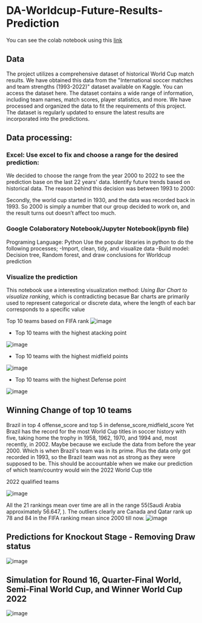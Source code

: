 # DA-Worldcup-Future-Results-Prediction
You can see the colab notebook using this [link](https://colab.research.google.com/drive/18z2ytzwypwl8JWMsLuyv6JAjwHMD-5hr?usp=sharing)

## Data
The project utilizes a comprehensive dataset of historical World Cup match results. We have obtained this data from the "International
soccer matches and team strengths (1993-2022)" dataset available on Kaggle. You can access the dataset here. The dataset contains a wide range of information, 
including team names, match scores, player statistics, and more. We have processed and organized the data to fit the requirements of this project. The dataset is regularly
updated to ensure the latest results are incorporated into the predictions.

## Data processing:
### Excel: Use excel to fix and choose a range for the desired prediction:
We decided to choose the range from the year 2000 to 2022 to see the prediction
base on the last 22 years' data. Identify future trends based on historical data. The
reason behind this decision was between 1993 to 2000:

Secondly, the world cup started in 1930, and the data was recorded back in
1993. So 2000 is simply a number that our group decided to work on, and
the result turns out doesn’t affect too much.

### Google Colaboratory Notebook/Jupyter Notebook(ipynb file)
Programing Language: Python
Use the popular libraries in python to do the following processes;
-Import, clean, tidy, and visualize data
-Build model: Decision tree, Random forest, and draw conclusions for Worldcup
prediction

### Visualize the prediction

This notebook use a interesting visualization method: *Using Bar Chart to visualize ranking*, which is contradicting becasue  Bar charts are primarily used to represent
categorical or discrete data, where the length of each bar corresponds to a specific value

Top 10 teams based on FIFA rank
![image](https://github.com/TinChung41/DA-Worldcup-Future-Results-Prediction/assets/98845918/8c9ce0eb-ff49-4b44-ac5d-135148f7f498)

* Top 10 teams with the highest atacking point

![image](https://github.com/TinChung41/DA-Worldcup-Future-Results-Prediction/assets/98845918/1f03f1b4-7bc5-4f29-bcf1-dd124805ea78)

* Top 10 teams with the highest midfield points

![image](https://github.com/TinChung41/DA-Worldcup-Future-Results-Prediction/assets/98845918/7faf96f0-e2c9-48e1-9154-6565d631ad29)

* Top 10 teams with the highest Defense point

![image](https://github.com/TinChung41/DA-Worldcup-Future-Results-Prediction/assets/98845918/4a97545f-dda8-4428-9b5d-29c7dde83443)

##  Winning Change of top 10 teams

Brazil in top 4 offense_score and top 5 in defense_score,midfield_score
Yet Brazil has the record for the most World Cup titles in soccer history with five,
taking home the trophy in 1958, 1962, 1970, and 1994 and, most recently, in 2002.
Maybe because we exclude the data from before the year 2000. Which is when
Brazil's team was in its prime. Plus the data only got recorded in 1993, so the
Brazil team was not as strong as they were supposed to be. This should be
accountable when we make our prediction of which team/country would win the
2022 World Cup title

2022 qualified teams

![image](https://github.com/TinChung41/DA-Worldcup-Future-Results-Prediction/assets/98845918/ab706338-36ab-4b67-bbd2-761032ae27cc)

All the 21 rankings mean over time are all in the range 55(Saudi Arabia
approximately 56.647, ). The outliers clearly are Canada and Qatar rank up
78 and 84 in the FIFA ranking mean since 2000 till now.
![image](https://github.com/phandanghung123/DA-Worldcup-Future-Results-Prediction/assets/130640512/4a73c4ee-d0b4-4982-926c-4900d037e62f)

## Predictions for Knockout Stage - Removing Draw status
![image](https://github.com/TinChung41/DA-Worldcup-Future-Results-Prediction/assets/98845918/a410fc83-7a60-40ba-96c9-30e57e848f60)

## Simulation for Round 16, Quarter-Final World, Semi-Final World Cup, and  Winner World Cup 2022
![image](https://github.com/TinChung41/DA-Worldcup-Future-Results-Prediction/assets/98845918/2e397931-c897-41e7-9e97-89f1dcd24244)

